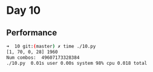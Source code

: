 # Day 10

## Performance
```bash
➜  10 git:(master) ✗ time ./10.py   
[1, 70, 0, 28] 1960
Num combos:  49607173328384
./10.py  0.01s user 0.00s system 98% cpu 0.018 total
```
